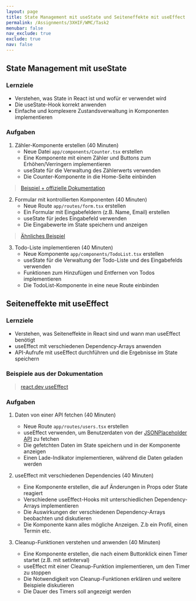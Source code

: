 ```yaml
---
layout: page
title: State Management mit useState und Seiteneffekte mit useEffect 
permalink: /Assignments/3XHIF/WMC/Task2
menubar: false
nav_exclude: true
exclude: true
nav: false
---
```


## State Management mit useState

### Lernziele
- Verstehen, was State in React ist und wofür er verwendet wird
- Die useState-Hook korrekt anwenden
- Einfache und komplexere Zustandsverwaltung in Komponenten implementieren

### Aufgaben

1. Zähler-Komponente erstellen (40 Minuten)
   - Neue Datei `app/components/Counter.tsx` erstellen
   - Eine Komponente mit einem Zähler und Buttons zum Erhöhen/Verringern implementieren
   - useState für die Verwaltung des Zählerwerts verwenden
   - Die Counter-Komponente in die Home-Seite einbinden

> [Beispiel + offizielle Dokumentation](https://react.dev/reference/react/useState#counter-number)

2. Formular mit kontrollierten Komponenten (40 Minuten)
   - Neue Route `app/routes/form.tsx` erstellen
   - Ein Formular mit Eingabefeldern (z.B. Name, Email) erstellen
   - useState für jedes Eingabefeld verwenden
   - Die Eingabewerte im State speichern und anzeigen

> [Ähnliches Beispiel](https://react.dev/reference/react/useState#text-field-string)

3. Todo-Liste implementieren (40 Minuten)
   - Neue Komponente `app/components/TodoList.tsx` erstellen
   - useState für die Verwaltung der Todo-Liste und des Eingabefelds verwenden
   - Funktionen zum Hinzufügen und Entfernen von Todos implementieren
   - Die TodoList-Komponente in eine neue Route einbinden

## Seiteneffekte mit useEffect


### Lernziele
- Verstehen, was Seiteneffekte in React sind und wann man useEffect benötigt
- useEffect mit verschiedenen Dependency-Arrays anwenden
- API-Aufrufe mit useEffect durchführen und die Ergebnisse im State speichern

### Beispiele aus der Dokumentation

> [react.dev useEffect](https://react.dev/reference/react/useEffect#listening-to-a-global-browser-event)

### Aufgaben

1. Daten von einer API fetchen (40 Minuten)
   - Neue Route `app/routes/users.tsx` erstellen
   - useEffect verwenden, um Benutzerdaten von der [JSONPlaceholder API](https://jsonplaceholder.typicode.com/) zu fetchen
   - Die gefetchten Daten im State speichern und in der Komponente anzeigen
   - Einen Lade-Indikator implementieren, während die Daten geladen werden

2. useEffect mit verschiedenen Dependencies (40 Minuten)
   - Eine Komponente erstellen, die auf Änderungen in Props oder State reagiert
   - Verschiedene useEffect-Hooks mit unterschiedlichen Dependency-Arrays implementieren
   - Die Auswirkungen der verschiedenen Dependency-Arrays beobachten und diskutieren
   - Die Komponente kann alles mögliche Anzeigen. Z.b ein Profil, einen Termin etc. 

3. Cleanup-Funktionen verstehen und anwenden (40 Minuten)
   - Eine Komponente erstellen, die nach einem Buttonklick einen Timer startet (z.B. mit setInterval)
   - useEffect mit einer Cleanup-Funktion implementieren, um den Timer zu stoppen
   - Die Notwendigkeit von Cleanup-Funktionen erklären und weitere Beispiele diskutieren
   - Die Dauer des Timers soll angezeigt werden

